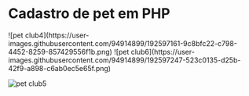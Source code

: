 <h1>Cadastro de pet em PHP </h1>
![pet club4](https://user-images.githubusercontent.com/94914899/192597161-9c8bfc22-c798-4452-8259-857429556f1b.png)
![pet club6](https://user-images.githubusercontent.com/94914899/192597247-523c0135-d25b-42f9-a898-c6ab0ec5e65f.png)


![pet club5](https://user-images.githubusercontent.com/94914899/192597037-bf595bfa-5790-4693-8a28-0b8b658c243f.png)
